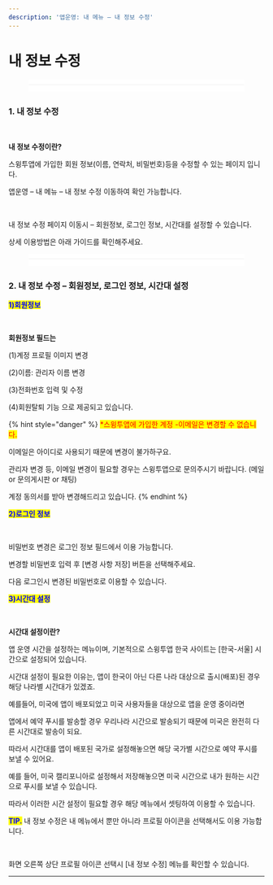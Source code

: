 ```yaml
---
description: '앱운영: 내 메뉴 – 내 정보 수정'
---
```


# 내 정보 수정

<figure><img src="../../../.gitbook/assets/구분선 (1) (1).PNG" alt=""><figcaption></figcaption></figure>

### **1. 내 정보 수정**

<figure><img src="https://wp.swing2app.co.kr/wp-content/uploads/2023/01/%EB%82%B4%EC%A0%95%EB%B3%B4%EC%88%98%EC%A0%951.png" alt=""><figcaption></figcaption></figure>

**내 정보 수정이란?**

스윙투앱에 가입한 회원 정보(이름, 연락처, 비밀번호)등을 수정할 수 있는 페이지 입니다.

앱운영 – 내 메뉴 – 내 정보 수정 이동하여 확인 가능합니다.

<figure><img src="https://wp.swing2app.co.kr/wp-content/uploads/2023/01/%EB%82%B4%EC%A0%95%EB%B3%B4%EC%88%98%EC%A0%952.png" alt=""><figcaption></figcaption></figure>

내 정보 수정 페이지 이동시 – 회원정보, 로그인 정보, 시간대를 설정할 수 있습니다.

상세 이용방법은 아래 가이드를 확인해주세요.

<figure><img src="../../../.gitbook/assets/구분선 (1) (1).PNG" alt=""><figcaption></figcaption></figure>

### **2. 내 정보 수정 – 회원정보, 로그인 정보, 시간대 설정**



<mark style="color:blue;">**1)회원정보**</mark>

<figure><img src="https://wp.swing2app.co.kr/wp-content/uploads/2023/01/%EB%82%B4%EC%A0%95%EB%B3%B4%EC%88%98%EC%A0%953.png" alt=""><figcaption></figcaption></figure>

**회원정보 필드는**

(1)계정 프로필 이미지 변경

(2)이름: 관리자 이름 변경

(3)전화번호 입력 및 수정

(4)회원탈퇴 기능 으로 제공되고 있습니다.

{% hint style="danger" %}
<mark style="color:red;">\*스윙투앱에 가입한 계정 -이메일은 변경할 수 없습니다.</mark>&#x20;

이메일은 아이디로 사용되기 때문에 변경이 불가하구요.

관리자 변경 등, 이메일 변경이 필요할 경우는 스윙투앱으로 문의주시기 바랍니다. (메일 or 문의게시판 or 채팅)

계정 동의서를 받아 변경해드리고 있습니다.
{% endhint %}



<mark style="color:blue;">**2)로그인 정보**</mark>

<figure><img src="https://wp.swing2app.co.kr/wp-content/uploads/2023/01/%EB%82%B4%EC%A0%95%EB%B3%B4%EC%88%98%EC%A0%954.png" alt=""><figcaption></figcaption></figure>

비밀번호 변경은 로그인 정보 필드에서 이용 가능합니다.

변경할 비밀번호 입력 후 \[변경 사항 저장] 버튼을 선택해주세요.

다음 로그인시 변경된 비밀번호로 이용할 수 있습니다.



<mark style="color:blue;">**3)시간대 설정**</mark>

<figure><img src="https://wp.swing2app.co.kr/wp-content/uploads/2023/01/%EB%82%B4%EC%A0%95%EB%B3%B4%EC%88%98%EC%A0%955.png" alt=""><figcaption></figcaption></figure>

**시간대 설정이란?**

앱 운영 시간을 설정하는 메뉴이며, 기본적으로 스윙투앱 한국 사이트는 \[한국-서울] 시간으로 설정되어 있습니다.

시간대 설정이 필요한 이유는, 앱이 한국이 아닌 다른 나라 대상으로 출시(배포)된 경우 해당 나라별 시간대가 있겠죠.

예를들어, 미국에 앱이 배포되었고 미국 사용자들을 대상으로 앱을 운영 중이라면

앱에서 예약 푸시를 발송할 경우 우리나라 시간으로 발송되기 때문에 미국은 완전히 다른 시간대로 발송이 되요.

따라서 시간대를 앱이 배포된 국가로 설정해놓으면 해당 국가별 시간으로 예약 푸시를 보낼 수 있어요.

예를 들어, 미국 캘리포니아로 설정해서 저장해놓으면 미국 시간으로 내가 원하는 시간으로 푸시를 보낼 수 있습니다.

따라서 이러한 시간 설정이 필요할 경우 해당 메뉴에서 셋팅하여 이용할 수 있습니다.



<mark style="color:blue;">**TIP.**</mark> 내 정보 수정은 내 메뉴에서 뿐만 아니라 프로필 아이콘을 선택해서도 이용 가능합니다.

<figure><img src="https://wp.swing2app.co.kr/wp-content/uploads/2023/01/%EB%82%B4%EC%A0%95%EB%B3%B4%EC%88%98%EC%A0%956.png" alt=""><figcaption></figcaption></figure>

화면 오른쪽 상단 프로필 아이콘 선택시 \[내 정보 수정] 메뉴를 확인할 수 있습니다.

***
